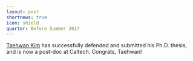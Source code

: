 ```yaml
---
layout: post
shortnews: true
icon: shield
quarter: Before Summer 2017
---
```


<A HREF="http://ttic.uchicago.edu/~taehwan">Taehwan Kim</A> has successfully defended and submitted his Ph.D. thesis, and is now a post-doc at Caltech.  Congrats, Taehwan!
